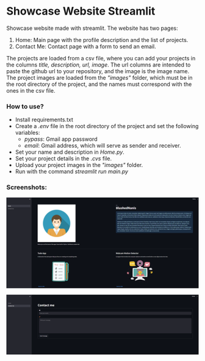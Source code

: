 # Showcase Website Streamlit

Showcase website made with streamlit. The website has two pages:

1. Home: Main page with the profile description and the list of projects.
2. Contact Me: Contact page with a form to send an email.

The projects are loaded from a csv file, where you can add your projects in the columns *title, description, url, image*. The url columns are intended to paste the github url to your repository, and the image is the image name. The project images are loaded from the *"images"* folder, which must be in the root directory of the project, and the names must correspond with the ones in the csv file.

### How to use?

* Install requirements.txt
* Create a *.env* file in the root directory of the project and set the following variables:
  * *pypass*: Gmail app password
  * *email*: Gmail address, which will serve as sender and receiver.
* Set your name and description in *Home.py*.
* Set your project details in the .*cvs* file.
* Upload your project images in the *"images"* folder.
* Run with the command *streamlit run main.py*

### Screenshots:

![1716846072146](image/README/1716846072146.png)

![1716846090075](image/README/1716846090075.png)
